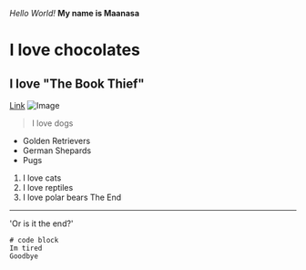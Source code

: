 _Hello World!_
__My name is Maanasa__
# I love chocolates
## I love "The Book Thief"
[Link](https://en.wikipedia.org/wiki/The_Book_Thief)
![Image](https://www.cdc.gov/healthypets/images/pets/cute-dog-headshot.jpg?_=42445)
> I love dogs
* Golden Retrievers
* German Shepards
* Pugs
1. I love cats
2. I love reptiles
3. I love polar bears
The End
---
'Or is it the end?'
```
# code block
Im tired
Goodbye
```
